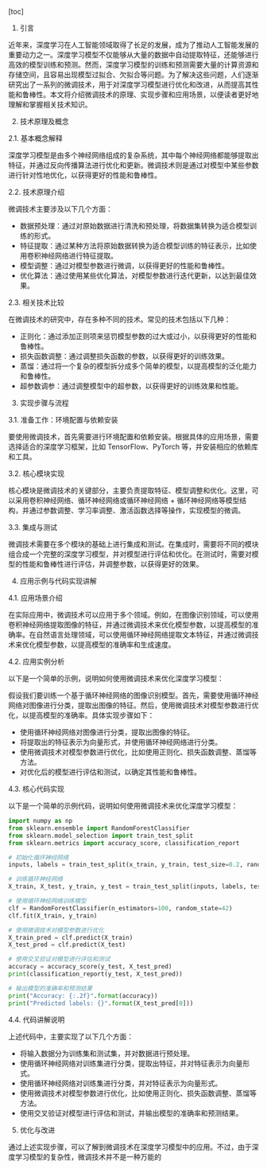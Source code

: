 
[toc]                    
                
                
1. 引言

近年来，深度学习在人工智能领域取得了长足的发展，成为了推动人工智能发展的重要动力之一。深度学习模型不仅能够从大量的数据中自动提取特征，还能够进行高效的模型训练和预测。然而，深度学习模型的训练和预测需要大量的计算资源和存储空间，且容易出现模型过拟合、欠拟合等问题。为了解决这些问题，人们逐渐研究出了一系列的微调技术，用于对深度学习模型进行优化和改进，从而提高其性能和鲁棒性。本文将介绍微调技术的原理、实现步骤和应用场景，以便读者更好地理解和掌握相关技术知识。

2. 技术原理及概念

2.1. 基本概念解释

深度学习模型是由多个神经网络组成的复杂系统，其中每个神经网络都能够提取出特征，并通过反向传播算法进行优化和更新。微调技术则是通过对模型中某些参数进行针对性地优化，以获得更好的性能和鲁棒性。

2.2. 技术原理介绍

微调技术主要涉及以下几个方面：

- 数据预处理：通过对原始数据进行清洗和预处理，将数据集转换为适合模型训练的形式。
- 特征提取：通过某种方法将原始数据转换为适合模型训练的特征表示，比如使用卷积神经网络进行特征提取。
- 模型调整：通过对模型参数进行微调，以获得更好的性能和鲁棒性。
- 优化算法：通过使用某些优化算法，对模型参数进行迭代更新，以达到最佳效果。

2.3. 相关技术比较

在微调技术的研究中，存在多种不同的技术。常见的技术包括以下几种：

- 正则化：通过添加正则项来惩罚模型参数的过大或过小，以获得更好的性能和鲁棒性。
- 损失函数调整：通过调整损失函数的参数，以获得更好的训练效果。
- 蒸馏：通过将一个复杂的模型拆分成多个简单的模型，以提高模型的泛化能力和鲁棒性。
- 超参数调参：通过调整模型中的超参数，以获得更好的训练效果和性能。

3. 实现步骤与流程

3.1. 准备工作：环境配置与依赖安装

要使用微调技术，首先需要进行环境配置和依赖安装。根据具体的应用场景，需要选择适合的深度学习框架，比如 TensorFlow、PyTorch 等，并安装相应的依赖库和工具。

3.2. 核心模块实现

核心模块是微调技术的关键部分，主要负责提取特征、模型调整和优化。这里，可以采用卷积神经网络、循环神经网络或循环神经网络 + 循环神经网络等模型结构，并通过参数调整、学习率调整、激活函数选择等操作，实现模型的微调。

3.3. 集成与测试

微调技术需要在多个模块的基础上进行集成和测试。在集成时，需要将不同的模块组合成一个完整的深度学习模型，并对模型进行评估和优化。在测试时，需要对模型的性能和鲁棒性进行评估，并调整参数，以获得更好的效果。

4. 应用示例与代码实现讲解

4.1. 应用场景介绍

在实际应用中，微调技术可以应用于多个领域。例如，在图像识别领域，可以使用卷积神经网络提取图像的特征，并通过微调技术来优化模型参数，以提高模型的准确率。在自然语言处理领域，可以使用循环神经网络提取文本特征，并通过微调技术来优化模型参数，以提高模型的准确率和生成速度。

4.2. 应用实例分析

以下是一个简单的示例，说明如何使用微调技术来优化深度学习模型：

假设我们要训练一个基于循环神经网络的图像识别模型。首先，需要使用循环神经网络对图像进行分类，提取出图像的特征。然后，使用微调技术对模型参数进行优化，以提高模型的准确率。具体实现步骤如下：

- 使用循环神经网络对图像进行分类，提取出图像的特征。
- 将提取出的特征表示为向量形式，并使用循环神经网络进行分类。
- 使用微调技术对模型参数进行优化，比如使用正则化、损失函数调整、蒸馏等方法。
- 对优化后的模型进行评估和测试，以确定其性能和鲁棒性。

4.3. 核心代码实现

以下是一个简单的示例代码，说明如何使用微调技术来优化深度学习模型：

```python
import numpy as np
from sklearn.ensemble import RandomForestClassifier
from sklearn.model_selection import train_test_split
from sklearn.metrics import accuracy_score, classification_report

# 初始化循环神经网络
inputs, labels = train_test_split(x_train, y_train, test_size=0.2, random_state=42)

# 训练循环神经网络
X_train, X_test, y_train, y_test = train_test_split(inputs, labels, test_size=0.2, random_state=42)

# 使用循环神经网络训练模型
clf = RandomForestClassifier(n_estimators=100, random_state=42)
clf.fit(X_train, y_train)

# 使用微调技术对模型参数进行优化
X_train_pred = clf.predict(X_train)
X_test_pred = clf.predict(X_test)

# 使用交叉验证对模型进行评估和测试
accuracy = accuracy_score(y_test, X_test_pred)
print(classification_report(y_test, X_test_pred))

# 输出模型的准确率和预测结果
print("Accuracy: {:.2f}".format(accuracy))
print("Predicted labels: {}".format(X_test_pred[0]))
```

4.4. 代码讲解说明

上述代码中，主要实现了以下几个方面：

- 将输入数据分为训练集和测试集，并对数据进行预处理。
- 使用循环神经网络对训练集进行分类，提取出特征，并对特征表示为向量形式。
- 使用循环神经网络对训练集进行分类，并对特征表示为向量形式。
- 使用微调技术对模型参数进行优化，比如使用正则化、损失函数调整、蒸馏等方法。
- 使用交叉验证对模型进行评估和测试，并输出模型的准确率和预测结果。

5. 优化与改进

通过上述实现步骤，可以了解到微调技术在深度学习模型中的应用。不过，由于深度学习模型的复杂性，微调技术并不是一种万能的

